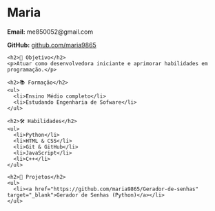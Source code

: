 <!DOCTYPE html>
<html lang="pt-BR">
<head>
  <meta charset="UTF-8">
  <title>Currículo - Maria</title>
  <link rel="stylesheet" href="style.css">
</head>
<body>
  <div class="container">
    <h1>Maria</h1>
    <p><strong>Email:</strong> me850052@gmail.com</p>
    <p><strong>GitHub:</strong> <a href="https://github.com/maria9865" target="_blank">github.com/maria9865</a></p>

    <h2>🎯 Objetivo</h2>
    <p>Atuar como desenvolvedora iniciante e aprimorar habilidades em programação.</p>

    <h2>📚 Formação</h2>
    <ul>
      <li>Ensino Médio completo</li>
      <li>Estudando Engenharia de Sofware</li>
    </ul>

    <h2>🛠️ Habilidades</h2>
    <ul>
      <li>Python</li>
      <li>HTML & CSS</li>
      <li>Git & GitHub</li>
      <li>JavaScript</li>
      <li>C++</li>
    </ul>

    <h2>📁 Projetos</h2>
    <ul>
      <li><a href="https://github.com/maria9865/Gerador-de-senhas" target="_blank">Gerador de Senhas (Python)</a></li>
    </ul>
  </div>
</body>
</html>
